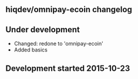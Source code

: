 hiqdev/omnipay-ecoin changelog
------------------------------

## Under development

- Changed: redone to 'omnipay-ecoin'
- Added basics

## Development started 2015-10-23

